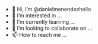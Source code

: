 - 👋 Hi, I’m @danielmenendezhello
- 👀 I’m interested in ...
- 🌱 I’m currently learning ...
- 💞️ I’m looking to collaborate on ...
- 📫 How to reach me ...

<!---
danielmenendezhello/danielmenendezhello is a ✨ special ✨ repository because its `README.md` (this file) appears on your GitHub profile.
You can click the Preview link to take a look at your changes.
--->
